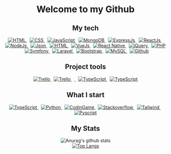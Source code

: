 <div align="center">
  <h1><img src="" alt="">Welcome to my Github</h1>
  <div>
    <h2>My tech</h2>
    <a href="https://devdocs.io/html/">
      <img src="https://img.shields.io/badge/html5%20-%23e34f26.svg?&style=for-the-badge&logo=html5&logoColor=white" alt="HTML" />
    </a>&nbsp;
    <a href="https://devdocs.io/css/">
      <img src="https://img.shields.io/badge/CSS3-1572B6?&style=for-the-badge&logo=css3&logoColor=white" alt="CSS" />
    </a>&nbsp;
    <a href="https://developer.mozilla.org/fr/docs/Web/JavaScript">
      <img src="https://img.shields.io/badge/JavaScript-F7DF1E?style=for-the-badge&logo=javascript&logoColor=black" alt="JavaScript" />
    </a>&nbsp;
    <a href="https://www.mongodb.com/docs/">
      <img src="https://img.shields.io/badge/MongoDB-4EA94B?style=for-the-badge&logo=mongodb&logoColor=white" alt="MongoDB" />
    </a>&nbsp;
    <a href="https://expressjs.com/">
      <img src="https://img.shields.io/badge/Express.js-404D59?style=for-the-badge" alt="ExpressJs" />
    </a>&nbsp;
    <a href="https://fr.reactjs.org/">
      <img src="https://img.shields.io/badge/React.js-20232A?style=for-the-badge&logo=react&logoColor=61DAFB" alt="ReactJs" />
    </a>&nbsp;
    <a href="https://nodejs.org/en/">
      <img src="https://img.shields.io/badge/node.js%20-%23339933.svg?&style=for-the-badge&logo=node.js&logoColor=white" alt="NodeJs" />
    </a>&nbsp;
    <a href="https://www.json.org/json-en.html">
      <img src="https://img.shields.io/badge/json-5E5C5C?style=for-the-badge&logo=json&logoColor=white" alt="Json" />
    </a>&nbsp;
    <a href="https://sass-lang.com/">
      <img src="https://img.shields.io/badge/Sass-CE649A?&style=for-the-badge&logo=sass&logoColor=white" alt="HTML" />
    </a>&nbsp;
    <a href="https://vuejs.org/">
      <img src="https://img.shields.io/badge/Vue.js-35495E?style=for-the-badge&logo=vue.js&logoColor=4FC08D" alt="VueJs" />
    </a>&nbsp;
    <a href="https://reactnative.dev/">
      <img src="https://img.shields.io/badge/React_Native-20232A?style=for-the-badge&logo=react&logoColor=61DAFB" alt="React Native" />
    </a>&nbsp;
    <a href="https://api.jquery.com/">
      <img src="https://img.shields.io/badge/jQuery-0769AD?style=for-the-badge&logo=jquery&logoColor=white" alt="jQuery" />
    </a>&nbsp;
    <a href="https://www.php.net/">
      <img src="https://img.shields.io/badge/PHP-777BB4?style=for-the-badge&logo=php&logoColor=white" alt="PHP" />
    </a>&nbsp;
    <a href="https://symfony.com/">
      <img src="https://img.shields.io/badge/Symfony-EEE?style=for-the-badge&logo=symfony&logoColor=000" alt="Symfony" />
    </a>&nbsp;
    <a href="https://laravel.com/">
      <img src="https://img.shields.io/badge/Laravel-FF2D20?style=for-the-badge&logo=laravel&logoColor=white" alt="Laravel" />
    </a>&nbsp;
    <a href="https://getbootstrap.com/">
      <img src="https://img.shields.io/badge/Bootstrap-563D7C?style=for-the-badge&logo=bootstrap&logoColor=white" alt="Bootstrap" />
    </a>&nbsp;
    <a href="https://www.mysql.com/">
      <img src="https://img.shields.io/badge/MySQL-01758F?style=for-the-badge&logo=mysql&logoColor=F29111" alt="MySQL" />
    </a>&nbsp;
    <a href="https://github.com/archi974?tab=repositories">
      <img src="https://img.shields.io/badge/Github-222?style=for-the-badge&logo=github&logoColor=white" alt="Github" />
    </a>
  </div>
  <div>
    <h2>Project tools</h2>
    <a href="https://trello.com/archi_974">
      <img src="https://img.shields.io/badge/Trello-1572B6?style=for-the-badge&logo=trello&logoColor=white" alt="Trello" />
    </a>&nbsp;
    <a href="https://www.notion.so/">
      <img src="https://img.shields.io/badge/Notion-FFF?style=for-the-badge&logo=notion&logoColor=000" alt="Trello" />
    </a>&nbsp;
    <a href="https://www.postman.com/">
      <img src="https://img.shields.io/badge/Postman-F76836?style=for-the-badge&logo=postman&logoColor=FFF" alt="" />
    </a>&nbsp;
    <a href="https://www.figma.com/">
      <img src="https://img.shields.io/badge/Figma-FFF?style=for-the-badge&logo=figma&logoColor=red" alt="TypeScript" />
    </a>&nbsp;
    <a href="https://www.canva.com/">
      <img src="https://img.shields.io/badge/Canva-2CAFD3?style=for-the-badge&logo=canva&logoColor=FFF" alt="TypeScript" />
    </a>
    
  </div>
  <div>
    <h2>What I start</h2>
    <a href="https://www.typescriptlang.org/">
      <img src="https://img.shields.io/badge/TypeScript-blue?style=for-the-badge&logo=typescript&logoColor=DDD" alt="TypeScript" />
    </a>&nbsp;
    <a href="https://docs.python.org/fr/3/">
      <img src="https://img.shields.io/badge/Python-275378?style=for-the-badge&logo=python&logoColor=yellow" alt="Python" />
    </a>&nbsp;
    <a href="https://www.codingame.com/home">
      <img src="https://img.shields.io/badge/CodinGame-252E38?style=for-the-badge&logo=codingame&logoColor=yellow" alt="CodinGame" />
    </a>&nbsp;
    <a href="https://stackoverflow.com/">
      <img src="https://img.shields.io/badge/Stackoverflow-FFF?style=for-the-badge&logo=stackoverflow&logoColor=orange" alt="Stackoverflow" />
    </a>&nbsp;
    <a href="https://tailwindcss.com/">
      <img src="https://img.shields.io/badge/Tailwind Css-0B2239?style=for-the-badge&logo=tailwindcss&logoColor=37BCF8" alt="Tailwind" />
    </a>&nbsp;
    <a href="https://pyscript.net/">
      <img src="https://img.shields.io/badge/Pyscript-2D2E34?style=for-the-badge&logo=pyscript&logoColor=FDA701" alt="Pyscript" />
    </a>
  </div>
  <h2>My Stats</h2>

  ![Anurag's github stats](https://github-readme-stats.vercel.app/api?username=archi974&show_icons=true&theme=radical) 
  <br />
  [![Top Langs](https://github-readme-stats.vercel.app/api/top-langs/?username=archi974&layout=compact&show_icons=true&theme=radical)](https://github.com/anuraghazra/github-readme-stats)
  
</div>

